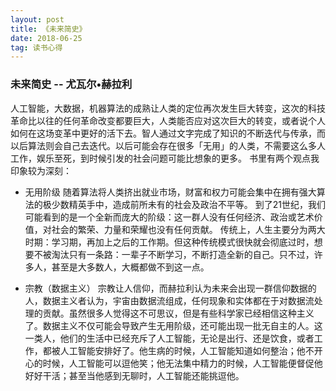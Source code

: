 ```yaml
---
layout: post
title: 《未来简史》
date: 2018-06-25
tag: 读书心得
---
```


### 未来简史 -- 尤瓦尔•赫拉利

人工智能，大数据，机器算法的成熟让人类的定位再次发生巨大转变，这次的科技革命比以往的任何革命改变都要巨大，人类能否应对这次巨大的转变，或者说个人如何在这场变革中更好的活下去。智人通过文字完成了知识的不断迭代与传承，而以后算法则会自己去迭代。以后可能会存在很多「无用」的人类，不需要这么多人工作，娱乐至死，到时候引发的社会问题可能比想象的更多。
书里有两个观点我印象较为深刻：

- 无用阶级
随着算法将人类挤出就业市场，财富和权力可能会集中在拥有强大算法的极少数精英手中，造成前所未有的社会及政治不平等。
到了21世纪，我们可能看到的是一个全新而庞大的阶级：这一群人没有任何经济、政治或艺术价值，对社会的繁荣、力量和荣耀也没有任何贡献。
传统上，人生主要分为两大时期：学习期，再加上之后的工作期。但这种传统模式很快就会彻底过时，想要不被淘汰只有一条路：一辈子不断学习，不断打造全新的自己。只不过，许多人，甚至是大多数人，大概都做不到这一点。

- 宗教（数据主义）
宗教让人信仰，而赫拉利认为未来会出现一群信仰数据的人，数据主义者认为，宇宙由数据流组成，任何现象和实体都在于对数据流处理的贡献。虽然很多人觉得这不可思议，但是有些科学家已经相信这种主义了。数据主义不仅可能会导致产生无用阶级，还可能出现一批无自主的人。这一类人，他们的生活中已经充斥了人工智能，无论是出行、还是饮食，或者工作，都被人工智能安排好了。他生病的时候，人工智能知道如何整治；他不开心的时候，人工智能可以逗他笑；他无法集中精力的时候，人工智能便督促他好好干活；甚至当他感到无聊时，人工智能还能挑逗他。
